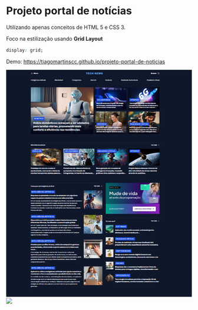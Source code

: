 # Projeto portal de notícias

Utilizando apenas conceitos de HTML 5 e CSS 3.

Foco na estilização usando **Grid Layout**
```css
display: grid;
```

Demo: <https://tiagomartinscc.github.io/projeto-portal-de-noticias>

<img src="assets/project/project.png">

<img src="https://app.rocketseat.com.br/_next/image?url=https%3A%2F%2Fxesque.rocketseat.dev%2Fplatform%2F1712670610276.svg&w=1920&q=100">
